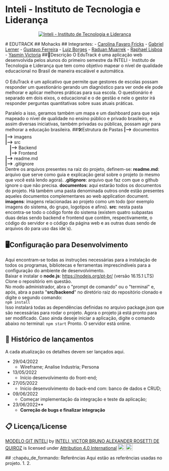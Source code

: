 # Inteli - Instituto de Tecnologia e Liderança 
<p align="center">
<a href= "https://www.inteli.edu.br/"><img src="https://www.inteli.edu.br/wp-content/uploads/2021/08/20172028/marca_1-2.png" alt="Inteli - Instituto de Tecnologia e Liderança" border="0"></a>
</p>
# EDUTRACK
## Mohacks
## Integrantes:
- <a href="https://www.linkedin.com/in/carolina-favaro-fricks-1a0423231/">Carolina Favaro Fricks</a>
- <a href="http://linkedin.com/in/gabriel-lerner-881188243">Gabriel Lerner</a>
- <a href="https://www.linkedin.com/in/gustavo-pereira1/">Gustavo Ferreira</a>
- <a href="https://www.linkedin.com/in/sbluizfernando/">Luiz Borges</a>
- <a href="https://www.linkedin.com/in/raduanmuarrek/">Raduan Muarrek</a>
- <a href="https://www.linkedin.com/in/raphael-lisboa-antunes-a41919231/">Raphael Lisboa</a>
- <a href="https://www.linkedin.com/in/yasminvit%C3%B3riarocha/">Yasmin Victoria</a>
##📝Descrição
O EduTrack é uma aplicação web desenvolvida pelos alunos do primeiro semestre da INTELI - Instituto de Tecnologia e Liderança que tem como objetivo mapear o nível de qualidade educacional no Brasil de maneira escalável e automática.
<br><br>
O EduTrack é um aplicativo que permite que gestores de escolas possam responder um questionário gerando um diagnóstico para ver onde ele pode melhorar e aplicar melhores práticas para sua escola. O questionário é separado em dois eixos, o educacional e o de gestão e nele o gestor irá responder perguntas quantitativas sobre suas atuais práticas.

Paralelo a isso, geramos também um mapa e um dashboard para que seja mapeado o nível de qualidade no ensino público e privado brasileiro, e assim diversas iniciativas, também privadas ou públicas, possam agir para melhorar a educação brasileira.
##🛠Estrutura de Pastas
**|-->** documentos<br>
**|-->** imagens<br>
**|-->** src<br>
&emsp;**|-->** Backend<br>
&emsp;**|-->** Frontend<br>
**|-->** readme.md<br>
**|-->** .gitignore<br>
Dentre os arquivos presentes na raiz do projeto, definem-se:
**readme.md**: arquivo que serve como guia e explicação geral sobre o projeto (o mesmo que você está lendo agora).
**.gitignore**: arquivo que faz com que o github ignore o que não precisa.
**documentos**: aqui estarão todos os documentos do projeto. Há também uma pasta denominada outros onde estão presentes aqueles documentos complementares ao web application document.
**imagens**: imagens relacionadas ao projeto como um todo (por exemplo imagens do sistema, do grupo, logotipos e afins).
**src**: nesta pasta encontra-se todo o código fonte do sistema (existem quatro subpastas duas delas sendo backend e frontend que contêm, respectivamente, o código do servidor e o código da página web e as outras duas sendo de arquivos do para uso das ide´s).
## 🖥Configuração para Desenvolvimento
Aqui encontram-se todas as instruções necessárias para a instalação de todos os programas, bibliotecas e ferramentas imprescindíveis para a configuração do ambiente de desenvolvimento.<br>
Baixar e instalar o **node.js**: https://nodejs.org/pt-br/ (versão 16.15.1 LTS)<br>
Clone o repositório em questão.<br>
No modo administrador, abra o "prompt de comando" ou o "terminal" e, após, abra a pasta "**src/backend**" no diretório raiz do repositório clonado e digite o segundo comando:<br>
```npm install```
  <br>Isso instalará todas as dependências definidas no arquivo package.json que são necessárias para rodar o projeto. Agora o projeto já está pronto para ser modificado. Caso ainda deseje iniciar a aplicação, digite o comando abaixo no terminal:
```npm start```
Pronto. O servidor está online.
## 📁 Histórico de lançamentos
A cada atualização os detalhes devem ser lançados aqui.
* 29/04/2022
    * Wireframe; Analise Industria; Persona<br>
* 13/05/2022
    * Início desenvolvimento do front-end;<br>
* 27/05/2022
    * Inicio desenvolvimento do back-end com: banco de dados e CRUD;<br>
* 09/06/2022
    * Começar implementação da integração e teste da aplicação;<br>
* 23/06/2022**
    * **Correção de bugs e finalizar integração**<br>
## 📋 Licença/License
<p xmlns:cc="http://creativecommons.org/ns#" xmlns:dct="http://purl.org/dc/terms/"><a property="dct:title" rel="cc:attributionURL" href="https://github.com/Spidus/Teste_Final_1">MODELO GIT INTELI</a> by <a rel="cc:attributionURL dct:creator" property="cc:attributionName" href="https://www.yggbrasil.com.br/vr">INTELI, VICTOR BRUNO ALEXANDER ROSETTI DE QUIROZ</a> is licensed under <a href="http://creativecommons.org/licenses/by/4.0/?ref=chooser-v1" target="_blank" rel="license noopener noreferrer" style="display:inline-block;">Attribution 4.0 International<img style="height:22px!important;margin-left:3px;vertical-align:text-bottom;" src="https://mirrors.creativecommons.org/presskit/icons/cc.svg?ref=chooser-v1"><img style="height:22px!important;margin-left:3px;vertical-align:text-bottom;" src="https://mirrors.creativecommons.org/presskit/icons/by.svg?ref=chooser-v1"></a></p>
## :chapéu_de_formando: Referências
Aqui estão as referências usadas no projeto.
1. <https://creativecommons.org/>
2. <https://stackoverflow.com/>
